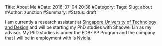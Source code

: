 Title: About Me
#Date: 2016-07-04 20:38
#Category:
Tags:
Slug: about
#Author: zunction
#Summary:
#Status: draft

I am currently a research assistant at [Singapore University of Technology and Design](http://www.sutd.edu.sg/) and will be starting my PhD studies with Shaowei Lin as my advisor. My PhD studies is under the EDB-IPP Program and the company that I will be in employment with is [Nvidia](http://www.nvidia.com/content/global/global.php).

